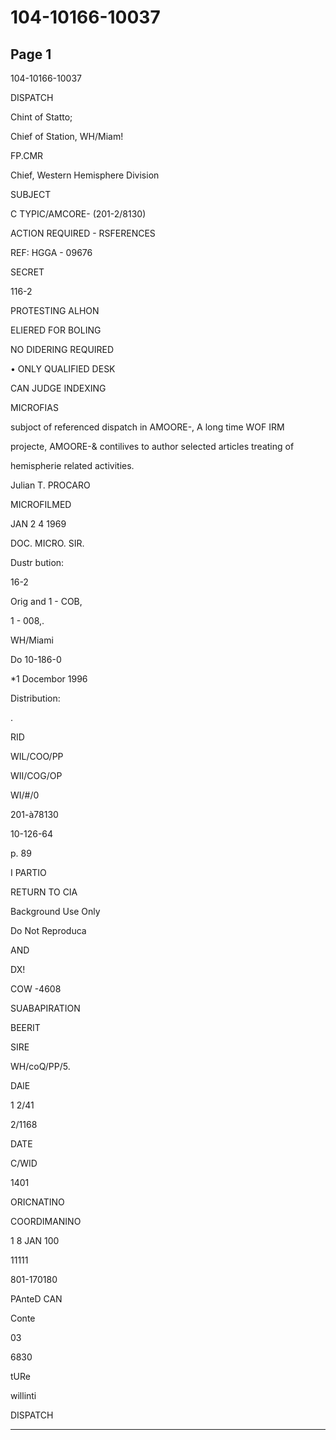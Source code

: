 # 104-10166-10037

## Page 1

104-10166-10037

DISPATCH

Chint of Statto;

Chief of Station, WH/Miam!

FP.CMR

Chief, Western Hemisphere Division

SUBJECT

C TYPIC/AMCORE- (201-2/8130)

ACTION REQUIRED - RSFERENCES

REF: HGGA - 09676

SECRET

116-2

PROTESTING ALHON

ELIERED FOR BOLING

NO DIDERING REQUIRED

• ONLY QUALIFIED DESK

CAN JUDGE INDEXING

MICROFIAS

subjoct of referenced dispatch in AMOORE-, A long time WOF IRM

projecte, AMOORE-& contilives to author selected articles treating of

hemispherie related activities.

Julian T. PROCARO

MICROFILMED

JAN 2 4 1969

DOC. MICRO. SIR.

Dustr bution:

16-2

Orig and 1 - COB,

1 - 008,.

WH/Miami

Do 10-186-0

*1 Docembor 1996

Distribution:

.

RID

WIL/COO/PP

WII/COG/OP

WI/#/0

201-à78130

10-126-64

p. 89

I PARTIO

RETURN TO CIA

Background Use Only

Do Not Reproduca

AND

DX!

COW -4608

SUABAPIRATION

BEERIT

SIRE

WH/coQ/PP/5.

DAlE

1 2/41

2/1168

DATE

C/WID

1401

ORICNATINO

COORDIMANINO

1 8 JAN 100

11111

801-170180

PAnteD CAN

Conte

03

6830

tURe

willinti

DISPATCH

---

